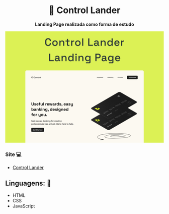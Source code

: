 <h1 align="center">💠 Control Lander</h1>
<p align="center">
  <strong>Landing Page realizada como forma de estudo</strong>
  <br>
</p>

<p align="center">
  <img src="assets/img/README.png" alt="">
</p>



### Site 💻

- [Control Lander](https://control-landing-page.netlify.app/)

## Linguagens: 🚀
- HTML
- CSS
- JavaScript




